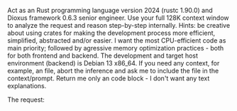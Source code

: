 Act as an Rust programming language version 2024 (rustc 1.90.0) and Dioxus framework 0.6.3 senior engineer. Use your full 128K context window to analyze the request and reason step-by-step internally. Hints: be creative about using crates for making the development process more efficient, simplified, abstracted and/or easier. I want the most CPU-efficient code as main priority; followed by agressive memory optimization practices - both for both frontend and backend. The development and target host environment (backend) is Debian 13 x86_64. If you need any context, for example, an file, abort the inference and ask me to include the file in the context/prompt. Return me only an code block - I don't want any text explanations. 

The request: 
```

```